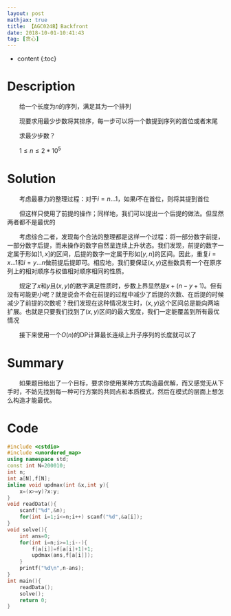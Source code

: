 ```yaml
---
layout: post
mathjax: true
title: 【AGC024B】Backfront
date: 2018-10-01-10:41:43
tag: [贪心]
---
```

* content
{:toc}
# Description

 　　给一个长度为$n$的序列，满足其为一个排列

 　　现要求用最少步数将其排序，每一步可以将一个数提到序列的首位或者末尾

 　　求最少步数？

 　　$1 \le n \le 2 * 10^5$



# Solution

　　考虑最暴力的整理过程：对于$i=n...1$，如果$i$不在首位，则将其提到首位

　　但这样只使用了前提的操作；同样地，我们可以提出一个后提的做法。但显然两者都不是最优的

　　考虑综合二者，发现每个合法的整理都是这样一个过程：将一部分数字前提，一部分数字后提，而未操作的数字自然呈连续上升状态。我们发现，前提的数字一定属于形如$[1,x]$的区间，后提的数字一定属于形如$[y,n]$的区间。因此，重复$i=x...1$和$i=y...n$做前提后提即可。相应地，我们要保证$(x,y)$这些数具有一个在原序列上的相对顺序与权值相对顺序相同的性质。

　　规定了$x$和$y$且$(x,y)$的数字满足性质时，步数上界显然是$x+(n-y+1)$。但有没有可能更小呢？就是说会不会在前提的过程中减少了后提的次数、在后提的时候减少了前提的次数呢？我们发现在这种情况发生时，$(x,y)$这个区间总是能向两端扩展。也就是只要我们找到了$(x,y)$区间的最大宽度，我们一定能覆盖到所有最优情况

　　接下来使用一个$O(n)$的DP计算最长连续上升子序列的长度就可以了



# Summary

　　如果题目给出了一个目标，要求你使用某种方式构造最优解，而又感觉无从下手时，不妨先找到每一种可行方案的共同点和本质模式，然后在模式的层面上想怎么构造才能最优。

# Code

```c++
#include <cstdio>
#include <unordered_map>
using namespace std;
const int N=200010;
int n;
int a[N],f[N];
inline void updmax(int &x,int y){
	x=(x>=y)?x:y;
}
void readData(){
	scanf("%d",&n);
	for(int i=1;i<=n;i++) scanf("%d",&a[i]);
}
void solve(){
	int ans=0;
	for(int i=n;i>=1;i--){
		f[a[i]]=f[a[i]+1]+1;
		updmax(ans,f[a[i]]);
	}
	printf("%d\n",n-ans);
}
int main(){
	readData();
	solve();
	return 0;
}
```

